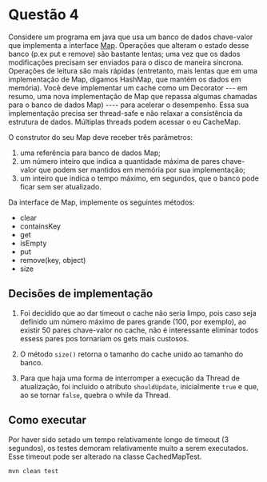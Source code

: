 # Questão 4

Considere um programa em java que usa um banco de dados chave-valor que implementa a interface [Map](https://docs.oracle.com/javase/8/docs/api/java/util/Map.html). Operações que alteram o estado desse banco (p.ex put e remove) são bastante lentas; uma vez que os dados modificações precisam ser enviados para o disco de maneira síncrona. Operações de leitura são mais rápidas (entretanto, mais lentas que em uma implementação de Map, digamos HashMap, que mantém os dados em memória). Você deve implementar um cache como um Decorator --- em resumo, uma nova implementação de Map que repassa algumas chamadas para o banco de dados Map) ---- para acelerar o desempenho. Essa sua implementação precisa ser thread-safe e não relaxar a consistência da estrutura de dados. Múltiplas threads podem acessar o eu CacheMap.

O construtor do seu Map deve receber três parâmetros:
 1. uma referência para banco de dados Map;
 2. um número inteiro que indica a quantidade máxima de pares chave-valor que podem ser mantidos em memória por sua implementação;
 3. um inteiro que indica o tempo máximo, em segundos, que o banco pode ficar sem ser atualizado.
 
 Da interface de Map, implemente os seguintes métodos:

* clear
* containsKey
* get
* isEmpty
* put
* remove(key, object)
* size

## Decisões de implementação

1. Foi decidido que ao dar timeout o cache não seria limpo, pois caso seja definido um número máximo de pares grande (100, por exemplo), ao existir 50 pares chave-valor no cache, não é interessante eliminar todos essess pares pos tornariam os gets mais custosos.

2. O método `size()` retorna o tamanho do cache unido ao tamanho do banco.

3. Para que haja uma forma de interromper a execução da Thread de atualização, foi incluido o atributo `shouldUpdate`, inicialmente `true` e que, ao se tornar `false`, quebra o while da Thread.

## Como executar

Por haver sido setado um tempo relativamente longo de timeout (3 segundos), os testes demoram relativamente muito a serem executados. Esse timeout pode ser alterado na classe CachedMapTest.

```shell script
mvn clean test
```